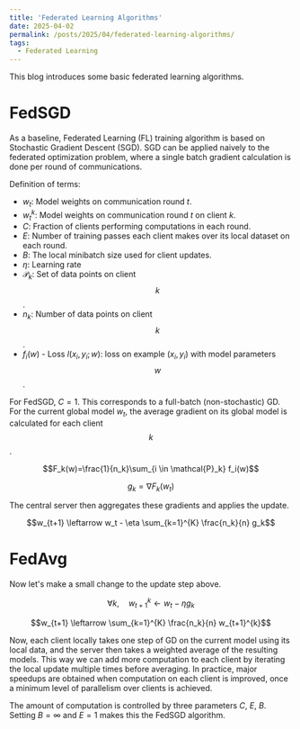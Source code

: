 ```yaml
---
title: 'Federated Learning Algorithms'
date: 2025-04-02
permalink: /posts/2025/04/federated-learning-algorithms/
tags:
  - Federated Learning
---
```


This blog introduces some basic federated learning algorithms.

FedSGD
======

As a baseline, Federated Learning (FL) training algorithm is based on Stochastic Gradient Descent (SGD). SGD can be applied naively to the federated optimization problem, where a single batch gradient calculation is done per round of communications.

Definition of terms:
- $w_t$: Model weights on communication round $t$.
- $w_t^k$: Model weights on communication round $t$ on client $k$.
- $C$: Fraction of clients performing computations in each round.
- $E$: Number of training passes each client makes over its local dataset on each round.
- $B$: The local minibatch size used for client updates.
- $\eta$: Learning rate
- $\mathcal{P}_k$: Set of data points on client $$k$$.
- $n_k$: Number of data points on client $$k$$.
- $f_i(w)$ - Loss $l(x_i,y_i;w)$: loss on example $(x_i,y_i)$ with model parameters $$w$$.

For FedSGD, $C = 1$. This corresponds to a full-batch (non-stochastic) GD. For the current global model $w_t$, the average gradient on its global model is calculated for each client $$k$$.
```math
F_k(w)=\frac{1}{n_k}\sum_{i \in \mathcal{P}_k} f_i(w)
```
```math
g_k = \nabla F_k(w_t)
```
The central server then aggregates these gradients and applies the update.
```math
w_{t+1} \leftarrow w_t - \eta \sum_{k=1}^{K} \frac{n_k}{n} g_k
```

FedAvg
======

Now let's make a small change to the update step above.
```math
\forall k, \quad w_{t+1}^{k} \leftarrow w_t - \eta g_k
```
```math
w_{t+1} \leftarrow \sum_{k=1}^{K} \frac{n_k}{n} w_{t+1}^{k}
```
Now, each client locally takes one step of GD on the current model using its local data, and the server then takes a weighted average of the resulting models. This way we can add more computation to each client by iterating the local update multiple times before averaging. In practice, major speedups are obtained when computation on each client is improved, once a minimum level of parallelism over clients is achieved.

The amount of computation is controlled by three parameters $C$, $E$, $B$. Setting $B=\infty$ and $E=1$ makes this the FedSGD algorithm.
